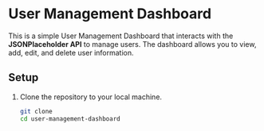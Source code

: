 # User Management Dashboard

This is a simple User Management Dashboard that interacts with the **JSONPlaceholder API** to manage users. The dashboard allows you to view, add, edit, and delete user information.

## Setup

1. Clone the repository to your local machine.

   ```bash
   git clone 
   cd user-management-dashboard
